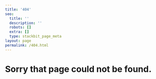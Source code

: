```yaml
---
title: '404'
seo:
  title: ''
  description: ''
  robots: []
  extra: []
  type: stackbit_page_meta
layout: page
permalink: /404.html
---
```

# **Sorry that page could not be found.**
